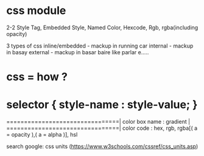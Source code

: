 css module 
==============
2-2 Style Tag, Embedded Style, Named Color, Hexcode, Rgb, rgba(including opacity)

3 types of css
 inline/embedded - mackup in running car
 internal - mackup in basay
 external - mackup in basar baire like parlar e..... 


css = how ?
===================================
 selector {
    style-name : style-value;
 }
===================================
================================|
color box name : gradient       |
================================|
color code  : hex, rgb, rgba[( a = opacity ),( a = alpha )], hsl

search google: 
   css units (https://www.w3schools.com/cssref/css_units.asp)

